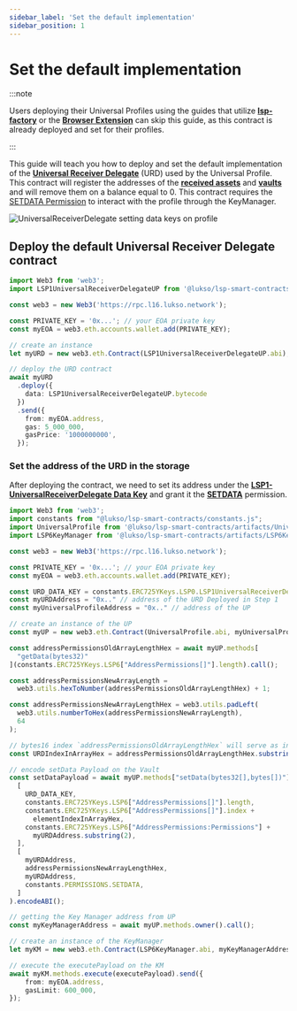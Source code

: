 ```yaml
---
sidebar_label: 'Set the default implementation'
sidebar_position: 1
---
```


# Set the default implementation

:::note

Users deploying their Universal Profiles using the guides that utilize **[lsp-factory](../universal-profile/create-profile.md)** or the **[Browser Extension](../browser-extension/create-a-universal-profile.md)** can skip this guide, as this contract is already deployed and set for their profiles.

:::

This guide will teach you how to deploy and set the default implementation of the **[Universal Receiver Delegate](../../standards/smart-contracts/lsp1-universal-receiver-delegate-up.md)** (URD) used by the Universal Profile. This contract will register the addresses of the **[received assets](../../standards/universal-profile/lsp5-received-assets.md)** and **[vaults](../../standards/universal-profile/lsp10-received-vaults.md)** and will remove them on a balance equal to 0. This contract requires the [SETDATA Permission](../../standards/universal-profile/lsp6-key-manager.md#permissions) to interact with the profile through the KeyManager.

![UniversalReceiverDelegate setting data keys on profile](/img/token-transfer-4.jpg)

## Deploy the default Universal Receiver Delegate contract

```typescript title="Deploying the Universal Receiver Delegate of the Universal Profile"
import Web3 from 'web3';
import LSP1UniversalReceiverDelegateUP from '@lukso/lsp-smart-contracts/artifacts/LSP1UniversalReceiverDelegateUP.json';

const web3 = new Web3('https://rpc.l16.lukso.network');

const PRIVATE_KEY = '0x...'; // your EOA private key
const myEOA = web3.eth.accounts.wallet.add(PRIVATE_KEY);

// create an instance
let myURD = new web3.eth.Contract(LSP1UniversalReceiverDelegateUP.abi);

// deploy the URD contract
await myURD
  .deploy({
    data: LSP1UniversalReceiverDelegateUP.bytecode
  })
  .send({
    from: myEOA.address,
    gas: 5_000_000,
    gasPrice: '1000000000',
  });
```

### Set the address of the URD in the storage

After deploying the contract, we need to set its address under the **[LSP1-UniversalReceiverDelegate Data Key](../../standards/generic-standards/lsp1-universal-receiver.md#extension)** and grant it the **[SETDATA](../../standards/universal-profile/lsp6-key-manager.md#permissions)** permission.

```typescript title="Setting address of the URD in the storage"
import Web3 from 'web3';
import constants from "@lukso/lsp-smart-contracts/constants.js";
import UniversalProfile from '@lukso/lsp-smart-contracts/artifacts/UniversalProfile.json';
import LSP6KeyManager from '@lukso/lsp-smart-contracts/artifacts/LSP6KeyManager.json';

const web3 = new Web3('https://rpc.l16.lukso.network');

const PRIVATE_KEY = '0x...'; // your EOA private key
const myEOA = web3.eth.accounts.wallet.add(PRIVATE_KEY);

const URD_DATA_KEY = constants.ERC725YKeys.LSP0.LSP1UniversalReceiverDelegate;
const myURDAddress = "0x.." // address of the URD Deployed in Step 1
const myUniversalProfileAddress = "0x.." // address of the UP

// create an instance of the UP
const myUP = new web3.eth.Contract(UniversalProfile.abi, myUniversalProfileAddress);

const addressPermissionsOldArrayLengthHex = await myUP.methods[
  "getData(bytes32)"
](constants.ERC725YKeys.LSP6["AddressPermissions[]"].length).call();

const addressPermissionsNewArrayLength =
  web3.utils.hexToNumber(addressPermissionsOldArrayLengthHex) + 1;

const addressPermissionsNewArrayLengthHex = web3.utils.padLeft(
  web3.utils.numberToHex(addressPermissionsNewArrayLength),
  64
);

// bytes16 index `addressPermissionsOldArrayLengthHex` will serve as index
const URDIndexInArrayHex = addressPermissionsOldArrayLengthHex.substring(34,66);

// encode setData Payload on the Vault
const setDataPayload = await myUP.methods["setData(bytes32[],bytes[])"](
  [
    URD_DATA_KEY,
    constants.ERC725YKeys.LSP6["AddressPermissions[]"].length,
    constants.ERC725YKeys.LSP6["AddressPermissions[]"].index +
      elementIndexInArrayHex,
    constants.ERC725YKeys.LSP6["AddressPermissions:Permissions"] +
      myURDAddress.substring(2),
  ],
  [
    myURDAddress,
    addressPermissionsNewArrayLengthHex,
    myURDAddress,
    constants.PERMISSIONS.SETDATA,
  ]
).encodeABI();

// getting the Key Manager address from UP
const myKeyManagerAddress = await myUP.methods.owner().call();

// create an instance of the KeyManager
let myKM = new web3.eth.Contract(LSP6KeyManager.abi, myKeyManagerAddress);

// execute the executePayload on the KM
await myKM.methods.execute(executePayload).send({
    from: myEOA.address,
    gasLimit: 600_000,
});
```